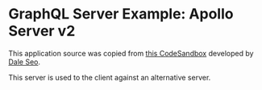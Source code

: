# GraphQL Server Example: Apollo Server v2

This application source was copied from [this CodeSandbox](https://codesandbox.io/s/3wqzw) developed by
[Dale Seo](https://codesandbox.io/u/DaleSeo).

This server is used to the client against an alternative server.
